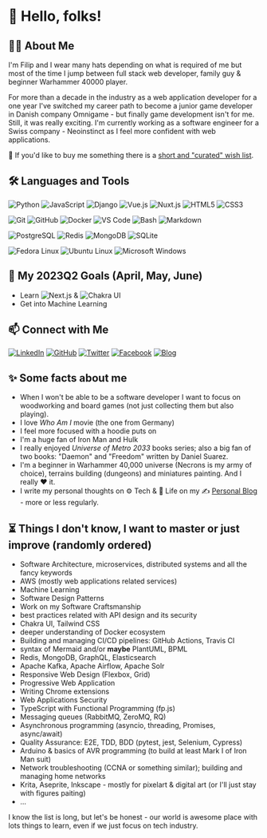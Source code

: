 # :wave: Hello, folks!

## :man_technologist: About Me

I'm Filip and I wear many hats depending on what is required of me but most of the time I jump between full stack web developer, family guy & beginner Warhammer 40000 player.

For more than a decade in the industry as a web application developer for a one year I've switched my career path to become a junior game developer in Danish company Omnigame - but finally game development isn't for me. Still, it was really exciting. I'm currently working as a software engineer for a Swiss company - Neoinstinct as I feel more confident with web applications.

:gift: If you'd like to buy me something there is a [short and "curated" wish list](https://blog.filipgorczynski.me/pages/wish-list.html).

## :hammer_and_wrench: Languages and Tools

![Python](https://img.shields.io/badge/-Python-3776AB?&logo=Python&logoColor=fff) ![JavaScript](https://img.shields.io/badge/-JavaScript-F7DF1E?&logo=JavaScript&logoColor=fff) ![Django](https://img.shields.io/badge/-Django-092E20?logo=django&logoColor=fff) ![Vue.js](https://img.shields.io/badge/-Vue.js-4FC08D?logo=vue.js&logoColor=fff) ![Nuxt.js](https://img.shields.io/badge/-Nuxt.js-00DC82?logo=nuxt.js&logoColor=fff) ![HTML5](https://img.shields.io/badge/-HTML5-E34F26?logo=html5&logoColor=fff) ![CSS3](https://img.shields.io/badge/-CSS3-1572B6?logo=css3&logoColor=fff)

![Git](https://img.shields.io/badge/-Git-F05032?logo=git&logoColor=fff) ![GitHub](https://img.shields.io/badge/-GitHub-181717?logo=github&logoColor=fff) ![Docker](https://img.shields.io/badge/-Docker-2496ED?logo=docker&logoColor=fff) ![VS Code](https://img.shields.io/badge/-VSCode-007ACC?logo=visual-studio-code&logoColor=fff) ![Bash](https://img.shields.io/badge/-Bash-4EAA25?logo=gnu-bash&logoColor=fff) ![Markdown](https://img.shields.io/badge/-Markdown-000000?logo=Markdown&logoColor=fff)

![PostgreSQL](https://img.shields.io/badge/-PostgreSQL-336791?&logo=PostgreSQL&logoColor=fff) ![Redis](https://img.shields.io/badge/-Redis-DC382D?&logo=Redis&logoColor=fff) ![MongoDB](https://img.shields.io/badge/-MongoDB-47A248?&logo=MongoDB&logoColor=fff) ![SQLite](https://img.shields.io/badge/-SQLite-003B57?&logo=SQLite&logoColor=fff)

![Fedora Linux](https://img.shields.io/badge/-Fedora-294172?logo=Fedora&logoColor=fff) ![Ubuntu Linux](https://img.shields.io/badge/-Ubuntu-E95420?logo=Ubuntu&logoColor=fff) ![Microsoft Windows](https://img.shields.io/badge/-Windows-0078D6?logo=Windows&logoColor=fff)

## :dart: My 2023Q2 Goals (April, May, June)

* Learn ![Next.js](https://img.shields.io/badge/-Next.js-000000?logo=Next.js&logoColor=fff) & ![Chakra UI](https://img.shields.io/badge/-Chakra%20UI-319795?logo=Chakra%20UI&logoColor=fff)
* Get into Machine Learning

## 📫 Connect with Me

[![LinkedIn](https://img.shields.io/badge/-LinkedIn-0077B5?&logo=LinkedIn&logoColor=fff)](https://www.linkedin.com/in/filip-g%C3%B3rczy%C5%84ski-52b08270/)
[![GitHub](https://img.shields.io/badge/-GitHub-181717?&logo=GitHub&logoColor=fff)](https://github.com/filipgorczynski)
[![Twitter](https://img.shields.io/badge/-Twitter-1DA1F2?&logo=Twitter&logoColor=fff)](https://twitter.com/filipgorczynski)
[![Facebook](https://img.shields.io/badge/-Facebook-1877F2?&logo=Facebook&logoColor=fff)](https://www.facebook.com/filipgorczynski/)
[![Blog](https://img.shields.io/badge/-Blog-FFA500?&logo=RSS&logoColor=fff)](https://blog.filipgorczynski.me/)

<!-- ## 🚧 Pet Projects I'm working on (or just playing with)

* DJobeet
* rathma.io
*  -->

## :sparkles: Some facts about me

* When I won't be able to be a software developer I want to focus on woodworking and board games (not just collecting them but also playing).
* I love *Who Am I* movie (the one from Germany)
* I feel more focused with a hoodie puts on
* I'm a huge fan of Iron Man and Hulk
* I really enjoyed *Universe of Metro 2033* books series; also a big fan of two books: "Daemon" and "Freedom" written by Daniel Suarez.
* I'm a beginner in Warhammer 40,000 universe (Necrons is my army of choice), terrains building (dungeons) and miniatures painting. And I really :heart: it.
* I write my personal thoughts on :gear: Tech & :seedling: Life on my :writing_hand: [Personal Blog](https://blog.filipgorczynski.me/) - more or less regularly.

## :hourglass_flowing_sand: Things I don't know, I want to master or just improve (randomly ordered)

* Software Architecture, microservices, distributed systems and all the fancy keywords
* AWS (mostly web applications related services)
* Machine Learning
* Software Design Patterns
* Work on my Software Craftsmanship
* best practices related with API design and its security
* Chakra UI, Tailwind CSS
* deeper understanding of Docker ecosystem
* Building and managing CI/CD pipelines: GitHub Actions, Travis CI
* syntax of Mermaid and/or **maybe** PlantUML, BPML
* Redis, MongoDB, GraphQL, Elasticsearch
* Apache Kafka, Apache Airflow, Apache Solr
* Responsive Web Design (Flexbox, Grid)
* Progressive Web Application
* Writing Chrome extensions
* Web Applications Security
* TypeScript with Functional Programming (fp.js)
* Messaging queues (RabbitMQ, ZeroMQ, RQ)
* Asynchronous programming (asyncio, threading, Promises, async/await)
* Quality Assurance: E2E, TDD, BDD (pytest, jest, Selenium, Cypress)
* Arduino & basics of AVR programming (to build at least Mark I of Iron Man suit)
* Network troubleshooting (CCNA or something similar); building and managing home networks
* Krita, Aseprite, Inkscape - mostly for pixelart & digital art (or I'll just stay with figures paiting)
* ...

I know the list is long, but let's be honest - our world is awesome place with lots things to learn, even if we just focus on tech industry.

<!-- BLOG-POST-LIST:START --><!-- BLOG-POST-LIST:END -->
